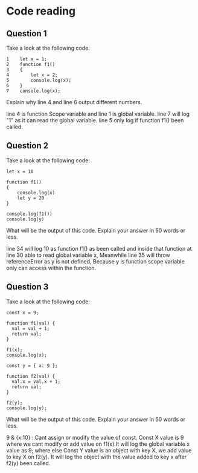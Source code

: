 # Code reading

## Question 1

Take a look at the following code:

```
1    let x = 1;
2    function f1()
3    {
4        let x = 2;
5        console.log(x);
6    }
7    console.log(x);
```

Explain why line 4 and line 6 output different numbers.

line 4 is function Scope variable and line 1 is global variable. line 7 will log "1" as it can read the global variable. line 5 only log if function f1() been called.

## Question 2

Take a look at the following code:

```
let x = 10

function f1()
{
    console.log(x)
    let y = 20
}

console.log(f1())
console.log(y)
```

What will be the output of this code. Explain your answer in 50 words or less.

line 34 will log 10 as function f1() as been called and inside that function at line 30 able to read global variable x, Meanwhile line 35 will throw referenceError as y is not defined, Because y is function scope variable only can access within the function.

## Question 3

Take a look at the following code:

```
const x = 9;

function f1(val) {
  val = val + 1;
  return val;
}

f1(x);
console.log(x);

const y = { x: 9 };

function f2(val) {
  val.x = val.x + 1;
  return val;
}

f2(y);
console.log(y);
```

What will be the output of this code. Explain your answer in 50 words or less.

9 & {x:10} : Cant assign or modify the value of const. Const X value is 9 where we cant modify or add value on f1(x).It will log the global variable x value as 9; where else Const Y value is an object with key X, we add value to key X on f2(y). It will log the object with the value added to key x after f2(y) been called.